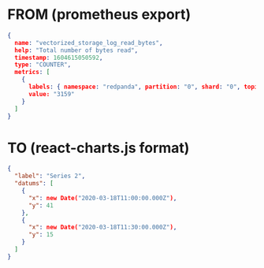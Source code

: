 # FROM (prometheus export)

```json
{
  name: "vectorized_storage_log_read_bytes",
  help: "Total number of bytes read",
  timestamp: 1604615050592,
  type: "COUNTER",
  metrics: [
    {
      labels: { namespace: "redpanda", partition: "0", shard: "0", topic: "controller" }
      value: "3159"
    }
  ]
}
```

# TO (react-charts.js format)

```json
{
  "label": "Series 2",
  "datums": [
    {
      "x": new Date("2020-03-18T11:00:00.000Z"),
      "y": 41
    },
    {
      "x": new Date("2020-03-18T11:30:00.000Z"),
      "y": 15
    }
  ]
}
```
